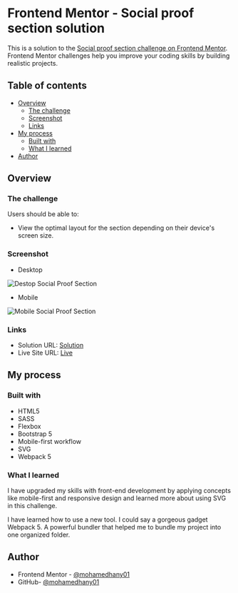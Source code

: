 # Frontend Mentor - Social proof section solution

This is a solution to the [Social proof section challenge on Frontend Mentor](https://www.frontendmentor.io/challenges/social-proof-section-6e0qTv_bA). Frontend Mentor challenges help you improve your coding skills by building realistic projects. 

## Table of contents

- [Overview](#overview)
  - [The challenge](#the-challenge)
  - [Screenshot](#screenshot)
  - [Links](#links)
- [My process](#my-process)
  - [Built with](#built-with)
  - [What I learned](#what-i-learned)
- [Author](#author)


## Overview

### The challenge

Users should be able to:

- View the optimal layout for the section depending on their device's screen size.

### Screenshot

- Desktop

![Destop Social Proof Section](https://user-images.githubusercontent.com/61619208/141259921-fccba1c8-3a23-40d6-a830-5729cc67c7c9.png)


- Mobile

![Mobile Social Proof Section](https://user-images.githubusercontent.com/61619208/141259938-b02a4cd9-0c7d-4065-b931-52ed7df377b9.png)


### Links

- Solution URL: [Solution](https://www.frontendmentor.io/solutions/social-proof-section-using-html-sass-bootstrap-5-and-webpack-5-fqufoJrwA)
- Live Site URL: [Live](https://front-socialproofsection.netlify.app/)

## My process

### Built with

- HTML5
- SASS
- Flexbox
- Bootstrap 5
- Mobile-first workflow
- SVG
- Webpack 5

### What I learned

I have upgraded my skills with front-end development by applying concepts like mobile-first and responsive design and learned more about using SVG in this challenge. 

I have learned how to use a new tool. I could say a gorgeous gadget Webpack 5. A powerful bundler that helped me to bundle my project into one organized folder.


## Author

- Frontend Mentor - [@mohamedhany01](https://www.frontendmentor.io/profile/mohamedhany01)
- GitHub- [@mohamedhany01](https://github.com/mohamedhany01)


